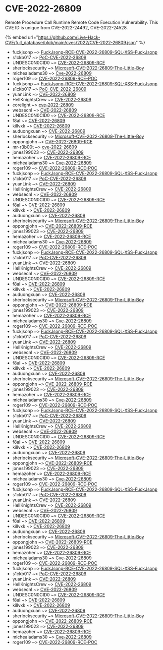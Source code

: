 # CVE-2022-26809

Remote Procedure Call Runtime Remote Code Execution Vulnerability. This CVE ID is unique from CVE-2022-24492, CVE-2022-24528.

{% embed url="https://github.com/Live-Hack-CVE/full_database/blob/main/cves/2022/CVE-2022-26809.json" %}


* fuckjsonp ~> [FuckJsonp-RCE-CVE-2022-26809-SQL-XSS-FuckJsonp](https://www.alice-snow.ru/2022/database/cve-2022-26809/fuckjsonp-rce-cve-2022-26809-sql-xss-fuckjsonp-fuckjsonp)
* s1ckb017 ~> [PoC-CVE-2022-26809](https://www.alice-snow.ru/2022/database/cve-2022-26809/poc-cve-2022-26809-s1ckb017)
* UNDESC0N0CID0 ~> [CVE-2022-26809-RCE](https://www.alice-snow.ru/2022/database/cve-2022-26809/cve-2022-26809-rce-undesc0n0cid0)
* sherlocksecurity ~> [Microsoft-CVE-2022-26809-The-Little-Boy](https://www.alice-snow.ru/2022/database/cve-2022-26809/microsoft-cve-2022-26809-the-little-boy-sherlocksecurity)
* michealadams30 ~> [Cve-2022-26809](https://www.alice-snow.ru/2022/database/cve-2022-26809/cve-2022-26809-michealadams30)
* roger109 ~> [CVE-2022-26809-RCE-POC](https://www.alice-snow.ru/2022/database/cve-2022-26809/cve-2022-26809-rce-poc-roger109)
* fuckjsonp ~> [FuckJsonp-RCE-CVE-2022-26809-SQL-XSS-FuckJsonp](https://www.alice-snow.ru/2022/database/cve-2022-26809/fuckjsonp-rce-cve-2022-26809-sql-xss-fuckjsonp-fuckjsonp)
* s1ckb017 ~> [PoC-CVE-2022-26809](https://www.alice-snow.ru/2022/database/cve-2022-26809/poc-cve-2022-26809-s1ckb017)
* yuanLink ~> [CVE-2022-26809](https://www.alice-snow.ru/2022/database/cve-2022-26809/cve-2022-26809-yuanlink)
* HellKnightsCrew ~> [CVE-2022-26809](https://www.alice-snow.ru/2022/database/cve-2022-26809/cve-2022-26809-hellknightscrew)
* corelight ~> [cve-2022-26809](https://www.alice-snow.ru/2022/database/cve-2022-26809/cve-2022-26809-corelight)
* websecnl ~> [CVE-2022-26809](https://www.alice-snow.ru/2022/database/cve-2022-26809/cve-2022-26809-websecnl)
* UNDESC0N0CID0 ~> [CVE-2022-26809-RCE](https://www.alice-snow.ru/2022/database/cve-2022-26809/cve-2022-26809-rce-undesc0n0cid0)
* f8al ~> [CVE-2022-26809](https://www.alice-snow.ru/2022/database/cve-2022-26809/cve-2022-26809-f8al)
* killvxk ~> [CVE-2022-26809](https://www.alice-snow.ru/2022/database/cve-2022-26809/cve-2022-26809-killvxk)
* auduongxuan ~> [CVE-2022-26809](https://www.alice-snow.ru/2022/database/cve-2022-26809/cve-2022-26809-auduongxuan)
* sherlocksecurity ~> [Microsoft-CVE-2022-26809-The-Little-Boy](https://www.alice-snow.ru/2022/database/cve-2022-26809/microsoft-cve-2022-26809-the-little-boy-sherlocksecurity)
* oppongjohn ~> [CVE-2022-26809-RCE](https://www.alice-snow.ru/2022/database/cve-2022-26809/cve-2022-26809-rce-oppongjohn)
* mr-r3b00t ~> [cve-2022-26809](https://www.alice-snow.ru/2022/database/cve-2022-26809/cve-2022-26809-mr-r3b00t)
* jones199023 ~> [CVE-2022-26809](https://www.alice-snow.ru/2022/database/cve-2022-26809/cve-2022-26809-jones199023)
* hemazoher ~> [CVE-2022-26809-RCE](https://www.alice-snow.ru/2022/database/cve-2022-26809/cve-2022-26809-rce-hemazoher)
* michealadams30 ~> [Cve-2022-26809](https://www.alice-snow.ru/2022/database/cve-2022-26809/cve-2022-26809-michealadams30)
* roger109 ~> [CVE-2022-26809-RCE-POC](https://www.alice-snow.ru/2022/database/cve-2022-26809/cve-2022-26809-rce-poc-roger109)
* fuckjsonp ~> [FuckJsonp-RCE-CVE-2022-26809-SQL-XSS-FuckJsonp](https://www.alice-snow.ru/2022/database/cve-2022-26809/fuckjsonp-rce-cve-2022-26809-sql-xss-fuckjsonp-fuckjsonp)
* s1ckb017 ~> [PoC-CVE-2022-26809](https://www.alice-snow.ru/2022/database/cve-2022-26809/poc-cve-2022-26809-s1ckb017)
* yuanLink ~> [CVE-2022-26809](https://www.alice-snow.ru/2022/database/cve-2022-26809/cve-2022-26809-yuanlink)
* HellKnightsCrew ~> [CVE-2022-26809](https://www.alice-snow.ru/2022/database/cve-2022-26809/cve-2022-26809-hellknightscrew)
* websecnl ~> [CVE-2022-26809](https://www.alice-snow.ru/2022/database/cve-2022-26809/cve-2022-26809-websecnl)
* UNDESC0N0CID0 ~> [CVE-2022-26809-RCE](https://www.alice-snow.ru/2022/database/cve-2022-26809/cve-2022-26809-rce-undesc0n0cid0)
* f8al ~> [CVE-2022-26809](https://www.alice-snow.ru/2022/database/cve-2022-26809/cve-2022-26809-f8al)
* killvxk ~> [CVE-2022-26809](https://www.alice-snow.ru/2022/database/cve-2022-26809/cve-2022-26809-killvxk)
* auduongxuan ~> [CVE-2022-26809](https://www.alice-snow.ru/2022/database/cve-2022-26809/cve-2022-26809-auduongxuan)
* sherlocksecurity ~> [Microsoft-CVE-2022-26809-The-Little-Boy](https://www.alice-snow.ru/2022/database/cve-2022-26809/microsoft-cve-2022-26809-the-little-boy-sherlocksecurity)
* oppongjohn ~> [CVE-2022-26809-RCE](https://www.alice-snow.ru/2022/database/cve-2022-26809/cve-2022-26809-rce-oppongjohn)
* jones199023 ~> [CVE-2022-26809](https://www.alice-snow.ru/2022/database/cve-2022-26809/cve-2022-26809-jones199023)
* hemazoher ~> [CVE-2022-26809-RCE](https://www.alice-snow.ru/2022/database/cve-2022-26809/cve-2022-26809-rce-hemazoher)
* michealadams30 ~> [Cve-2022-26809](https://www.alice-snow.ru/2022/database/cve-2022-26809/cve-2022-26809-michealadams30)
* roger109 ~> [CVE-2022-26809-RCE-POC](https://www.alice-snow.ru/2022/database/cve-2022-26809/cve-2022-26809-rce-poc-roger109)
* fuckjsonp ~> [FuckJsonp-RCE-CVE-2022-26809-SQL-XSS-FuckJsonp](https://www.alice-snow.ru/2022/database/cve-2022-26809/fuckjsonp-rce-cve-2022-26809-sql-xss-fuckjsonp-fuckjsonp)
* s1ckb017 ~> [PoC-CVE-2022-26809](https://www.alice-snow.ru/2022/database/cve-2022-26809/poc-cve-2022-26809-s1ckb017)
* yuanLink ~> [CVE-2022-26809](https://www.alice-snow.ru/2022/database/cve-2022-26809/cve-2022-26809-yuanlink)
* HellKnightsCrew ~> [CVE-2022-26809](https://www.alice-snow.ru/2022/database/cve-2022-26809/cve-2022-26809-hellknightscrew)
* websecnl ~> [CVE-2022-26809](https://www.alice-snow.ru/2022/database/cve-2022-26809/cve-2022-26809-websecnl)
* UNDESC0N0CID0 ~> [CVE-2022-26809-RCE](https://www.alice-snow.ru/2022/database/cve-2022-26809/cve-2022-26809-rce-undesc0n0cid0)
* f8al ~> [CVE-2022-26809](https://www.alice-snow.ru/2022/database/cve-2022-26809/cve-2022-26809-f8al)
* killvxk ~> [CVE-2022-26809](https://www.alice-snow.ru/2022/database/cve-2022-26809/cve-2022-26809-killvxk)
* auduongxuan ~> [CVE-2022-26809](https://www.alice-snow.ru/2022/database/cve-2022-26809/cve-2022-26809-auduongxuan)
* sherlocksecurity ~> [Microsoft-CVE-2022-26809-The-Little-Boy](https://www.alice-snow.ru/2022/database/cve-2022-26809/microsoft-cve-2022-26809-the-little-boy-sherlocksecurity)
* oppongjohn ~> [CVE-2022-26809-RCE](https://www.alice-snow.ru/2022/database/cve-2022-26809/cve-2022-26809-rce-oppongjohn)
* jones199023 ~> [CVE-2022-26809](https://www.alice-snow.ru/2022/database/cve-2022-26809/cve-2022-26809-jones199023)
* hemazoher ~> [CVE-2022-26809-RCE](https://www.alice-snow.ru/2022/database/cve-2022-26809/cve-2022-26809-rce-hemazoher)
* michealadams30 ~> [Cve-2022-26809](https://www.alice-snow.ru/2022/database/cve-2022-26809/cve-2022-26809-michealadams30)
* roger109 ~> [CVE-2022-26809-RCE-POC](https://www.alice-snow.ru/2022/database/cve-2022-26809/cve-2022-26809-rce-poc-roger109)
* fuckjsonp ~> [FuckJsonp-RCE-CVE-2022-26809-SQL-XSS-FuckJsonp](https://www.alice-snow.ru/2022/database/cve-2022-26809/fuckjsonp-rce-cve-2022-26809-sql-xss-fuckjsonp-fuckjsonp)
* s1ckb017 ~> [PoC-CVE-2022-26809](https://www.alice-snow.ru/2022/database/cve-2022-26809/poc-cve-2022-26809-s1ckb017)
* yuanLink ~> [CVE-2022-26809](https://www.alice-snow.ru/2022/database/cve-2022-26809/cve-2022-26809-yuanlink)
* HellKnightsCrew ~> [CVE-2022-26809](https://www.alice-snow.ru/2022/database/cve-2022-26809/cve-2022-26809-hellknightscrew)
* websecnl ~> [CVE-2022-26809](https://www.alice-snow.ru/2022/database/cve-2022-26809/cve-2022-26809-websecnl)
* UNDESC0N0CID0 ~> [CVE-2022-26809-RCE](https://www.alice-snow.ru/2022/database/cve-2022-26809/cve-2022-26809-rce-undesc0n0cid0)
* f8al ~> [CVE-2022-26809](https://www.alice-snow.ru/2022/database/cve-2022-26809/cve-2022-26809-f8al)
* killvxk ~> [CVE-2022-26809](https://www.alice-snow.ru/2022/database/cve-2022-26809/cve-2022-26809-killvxk)
* auduongxuan ~> [CVE-2022-26809](https://www.alice-snow.ru/2022/database/cve-2022-26809/cve-2022-26809-auduongxuan)
* sherlocksecurity ~> [Microsoft-CVE-2022-26809-The-Little-Boy](https://www.alice-snow.ru/2022/database/cve-2022-26809/microsoft-cve-2022-26809-the-little-boy-sherlocksecurity)
* oppongjohn ~> [CVE-2022-26809-RCE](https://www.alice-snow.ru/2022/database/cve-2022-26809/cve-2022-26809-rce-oppongjohn)
* jones199023 ~> [CVE-2022-26809](https://www.alice-snow.ru/2022/database/cve-2022-26809/cve-2022-26809-jones199023)
* hemazoher ~> [CVE-2022-26809-RCE](https://www.alice-snow.ru/2022/database/cve-2022-26809/cve-2022-26809-rce-hemazoher)
* michealadams30 ~> [Cve-2022-26809](https://www.alice-snow.ru/2022/database/cve-2022-26809/cve-2022-26809-michealadams30)
* roger109 ~> [CVE-2022-26809-RCE-POC](https://www.alice-snow.ru/2022/database/cve-2022-26809/cve-2022-26809-rce-poc-roger109)
* fuckjsonp ~> [FuckJsonp-RCE-CVE-2022-26809-SQL-XSS-FuckJsonp](https://www.alice-snow.ru/2022/database/cve-2022-26809/fuckjsonp-rce-cve-2022-26809-sql-xss-fuckjsonp-fuckjsonp)
* s1ckb017 ~> [PoC-CVE-2022-26809](https://www.alice-snow.ru/2022/database/cve-2022-26809/poc-cve-2022-26809-s1ckb017)
* yuanLink ~> [CVE-2022-26809](https://www.alice-snow.ru/2022/database/cve-2022-26809/cve-2022-26809-yuanlink)
* HellKnightsCrew ~> [CVE-2022-26809](https://www.alice-snow.ru/2022/database/cve-2022-26809/cve-2022-26809-hellknightscrew)
* websecnl ~> [CVE-2022-26809](https://www.alice-snow.ru/2022/database/cve-2022-26809/cve-2022-26809-websecnl)
* UNDESC0N0CID0 ~> [CVE-2022-26809-RCE](https://www.alice-snow.ru/2022/database/cve-2022-26809/cve-2022-26809-rce-undesc0n0cid0)
* f8al ~> [CVE-2022-26809](https://www.alice-snow.ru/2022/database/cve-2022-26809/cve-2022-26809-f8al)
* killvxk ~> [CVE-2022-26809](https://www.alice-snow.ru/2022/database/cve-2022-26809/cve-2022-26809-killvxk)
* auduongxuan ~> [CVE-2022-26809](https://www.alice-snow.ru/2022/database/cve-2022-26809/cve-2022-26809-auduongxuan)
* sherlocksecurity ~> [Microsoft-CVE-2022-26809-The-Little-Boy](https://www.alice-snow.ru/2022/database/cve-2022-26809/microsoft-cve-2022-26809-the-little-boy-sherlocksecurity)
* oppongjohn ~> [CVE-2022-26809-RCE](https://www.alice-snow.ru/2022/database/cve-2022-26809/cve-2022-26809-rce-oppongjohn)
* jones199023 ~> [CVE-2022-26809](https://www.alice-snow.ru/2022/database/cve-2022-26809/cve-2022-26809-jones199023)
* hemazoher ~> [CVE-2022-26809-RCE](https://www.alice-snow.ru/2022/database/cve-2022-26809/cve-2022-26809-rce-hemazoher)
* michealadams30 ~> [Cve-2022-26809](https://www.alice-snow.ru/2022/database/cve-2022-26809/cve-2022-26809-michealadams30)
* roger109 ~> [CVE-2022-26809-RCE-POC](https://www.alice-snow.ru/2022/database/cve-2022-26809/cve-2022-26809-rce-poc-roger109)
* fuckjsonp ~> [FuckJsonp-RCE-CVE-2022-26809-SQL-XSS-FuckJsonp](https://www.alice-snow.ru/2022/database/cve-2022-26809/fuckjsonp-rce-cve-2022-26809-sql-xss-fuckjsonp-fuckjsonp)
* s1ckb017 ~> [PoC-CVE-2022-26809](https://www.alice-snow.ru/2022/database/cve-2022-26809/poc-cve-2022-26809-s1ckb017)
* yuanLink ~> [CVE-2022-26809](https://www.alice-snow.ru/2022/database/cve-2022-26809/cve-2022-26809-yuanlink)
* HellKnightsCrew ~> [CVE-2022-26809](https://www.alice-snow.ru/2022/database/cve-2022-26809/cve-2022-26809-hellknightscrew)
* websecnl ~> [CVE-2022-26809](https://www.alice-snow.ru/2022/database/cve-2022-26809/cve-2022-26809-websecnl)
* UNDESC0N0CID0 ~> [CVE-2022-26809-RCE](https://www.alice-snow.ru/2022/database/cve-2022-26809/cve-2022-26809-rce-undesc0n0cid0)
* f8al ~> [CVE-2022-26809](https://www.alice-snow.ru/2022/database/cve-2022-26809/cve-2022-26809-f8al)
* killvxk ~> [CVE-2022-26809](https://www.alice-snow.ru/2022/database/cve-2022-26809/cve-2022-26809-killvxk)
* auduongxuan ~> [CVE-2022-26809](https://www.alice-snow.ru/2022/database/cve-2022-26809/cve-2022-26809-auduongxuan)
* sherlocksecurity ~> [Microsoft-CVE-2022-26809-The-Little-Boy](https://www.alice-snow.ru/2022/database/cve-2022-26809/microsoft-cve-2022-26809-the-little-boy-sherlocksecurity)
* oppongjohn ~> [CVE-2022-26809-RCE](https://www.alice-snow.ru/2022/database/cve-2022-26809/cve-2022-26809-rce-oppongjohn)
* jones199023 ~> [CVE-2022-26809](https://www.alice-snow.ru/2022/database/cve-2022-26809/cve-2022-26809-jones199023)
* hemazoher ~> [CVE-2022-26809-RCE](https://www.alice-snow.ru/2022/database/cve-2022-26809/cve-2022-26809-rce-hemazoher)
* michealadams30 ~> [Cve-2022-26809](https://www.alice-snow.ru/2022/database/cve-2022-26809/cve-2022-26809-michealadams30)
* roger109 ~> [CVE-2022-26809-RCE-POC](https://www.alice-snow.ru/2022/database/cve-2022-26809/cve-2022-26809-rce-poc-roger109)
* fuckjsonp ~> [FuckJsonp-RCE-CVE-2022-26809-SQL-XSS-FuckJsonp](https://www.alice-snow.ru/2022/database/cve-2022-26809/fuckjsonp-rce-cve-2022-26809-sql-xss-fuckjsonp-fuckjsonp)
* s1ckb017 ~> [PoC-CVE-2022-26809](https://www.alice-snow.ru/2022/database/cve-2022-26809/poc-cve-2022-26809-s1ckb017)
* yuanLink ~> [CVE-2022-26809](https://www.alice-snow.ru/2022/database/cve-2022-26809/cve-2022-26809-yuanlink)
* HellKnightsCrew ~> [CVE-2022-26809](https://www.alice-snow.ru/2022/database/cve-2022-26809/cve-2022-26809-hellknightscrew)
* websecnl ~> [CVE-2022-26809](https://www.alice-snow.ru/2022/database/cve-2022-26809/cve-2022-26809-websecnl)
* UNDESC0N0CID0 ~> [CVE-2022-26809-RCE](https://www.alice-snow.ru/2022/database/cve-2022-26809/cve-2022-26809-rce-undesc0n0cid0)
* f8al ~> [CVE-2022-26809](https://www.alice-snow.ru/2022/database/cve-2022-26809/cve-2022-26809-f8al)
* killvxk ~> [CVE-2022-26809](https://www.alice-snow.ru/2022/database/cve-2022-26809/cve-2022-26809-killvxk)
* auduongxuan ~> [CVE-2022-26809](https://www.alice-snow.ru/2022/database/cve-2022-26809/cve-2022-26809-auduongxuan)
* sherlocksecurity ~> [Microsoft-CVE-2022-26809-The-Little-Boy](https://www.alice-snow.ru/2022/database/cve-2022-26809/microsoft-cve-2022-26809-the-little-boy-sherlocksecurity)
* oppongjohn ~> [CVE-2022-26809-RCE](https://www.alice-snow.ru/2022/database/cve-2022-26809/cve-2022-26809-rce-oppongjohn)
* jones199023 ~> [CVE-2022-26809](https://www.alice-snow.ru/2022/database/cve-2022-26809/cve-2022-26809-jones199023)
* hemazoher ~> [CVE-2022-26809-RCE](https://www.alice-snow.ru/2022/database/cve-2022-26809/cve-2022-26809-rce-hemazoher)
* michealadams30 ~> [Cve-2022-26809](https://www.alice-snow.ru/2022/database/cve-2022-26809/cve-2022-26809-michealadams30)
* roger109 ~> [CVE-2022-26809-RCE-POC](https://www.alice-snow.ru/2022/database/cve-2022-26809/cve-2022-26809-rce-poc-roger109)